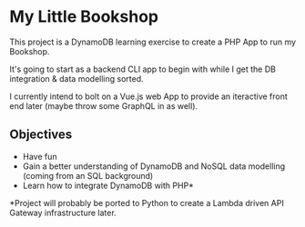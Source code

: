 # My Little Bookshop
This project is a DynamoDB learning exercise to create a PHP App to run my Bookshop.

It's going to start as a backend CLI app to begin with while I get the DB integration & data modelling sorted.

I currently intend to bolt on a Vue.js web App to provide an iteractive front end later (maybe throw some GraphQL in as well).

## Objectives

- Have fun
- Gain a better understanding of DynamoDB and NoSQL data modelling (coming from an SQL background)
- Learn how to integrate DynamoDB with PHP*

*Project will probably be ported to Python to create a Lambda driven API Gateway infrastructure later.
